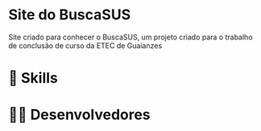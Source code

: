 # Site do BuscaSUS

Site criado para conhecer o BuscaSUS, um projeto criado para o trabalho de conclusão de curso da ETEC de Guaianzes

# 🚀 Skills


# 👩‍🚀 Desenvolvedores

